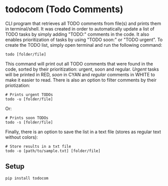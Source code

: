# todocom (Todo Comments)
CLI program that retrieves all TODO comments from file(s) and prints them in terminal/shell. It was created in order to automatically update a list of TODO tasks by simply adding "TODO:" comments in the code. It also enables prioritization of tasks by using "TODO soon:" or "TODO urgent". 
To create the TODO list, simply open terminal and run the following command:
```
todo [folder/file]
```

This command will print out all TODO comments that were found in the code, sorted by their prioritization: urgent, soon and regular. 
_Urgent_ tasks will be printed in RED, _soon_ in CYAN and _regular_ comments in WHITE to make it easier to read. There is also an option to filter comments by their priotization:
```
# Prints urgent TODOs
todo -u [folder/file]
```
Or:
```
# Prints soon TODOs
todo -s [folder/file]
```

Finally, there is an option to save the list in a text file (stores as regular text without colors):
```
# Store results in a txt file
todo -o [path/to/sample.txt] [folder/file]
```


## Setup
```
pip install todocom
```
